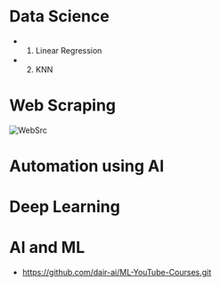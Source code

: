 # Data Science
- 1. Linear Regression
- 2. KNN
# Web Scraping 
  ![WebSrc](https://github.com/Mrinal12324/WebSc.git)
# Automation using AI
 # Deep Learning 
 # AI and ML
 - https://github.com/dair-ai/ML-YouTube-Courses.git
